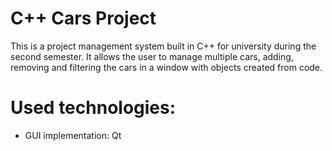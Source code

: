 
# C++ Cars Project
This is a project management system built in C++ for university during the second semester. It allows the user to manage multiple cars, adding, removing and filtering the cars in a window with objects created from code.

# Used technologies:
<ul>
  <li> GUI implementation: Qt
</ul>

